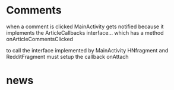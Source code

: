 Comments
========
when a comment is clicked MainActivity gets notified because it
implements the ArticleCallbacks interface... which has a method
onArticleCommentsClicked

to call the interface implemented by MainActivity HNfragment and
RedditFragment must setup the callback onAttach 
# news
